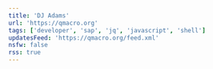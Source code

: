 ```yaml
---
title: 'DJ Adams'
url: 'https://qmacro.org'
tags: ['developer', 'sap', 'jq', 'javascript', 'shell']
updatesFeed: 'https://qmacro.org/feed.xml'
nsfw: false
rss: true
---
```

